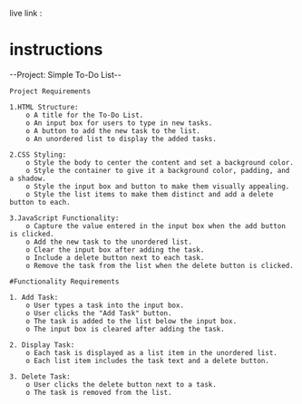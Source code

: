 live link : 

# instructions
--Project: Simple To-Do List--

	Project Requirements

	1.HTML Structure:
		o A title for the To-Do List.
		o An input box for users to type in new tasks.
		o A button to add the new task to the list.
		o An unordered list to display the added tasks.

	2.CSS Styling:
		o Style the body to center the content and set a background color.
		o Style the container to give it a background color, padding, and a shadow.
		o Style the input box and button to make them visually appealing.
		o Style the list items to make them distinct and add a delete button to each.

	3.JavaScript Functionality:
		o Capture the value entered in the input box when the add button is clicked.
		o Add the new task to the unordered list.
		o Clear the input box after adding the task.
		o Include a delete button next to each task.
		o Remove the task from the list when the delete button is clicked.

	#Functionality Requirements

	1. Add Task:
		o User types a task into the input box.
		o User clicks the "Add Task" button.
		o The task is added to the list below the input box.
		o The input box is cleared after adding the task.

	2. Display Task:
		o Each task is displayed as a list item in the unordered list.
		o Each list item includes the task text and a delete button.

	3. Delete Task:
		o User clicks the delete button next to a task.
		o The task is removed from the list.
